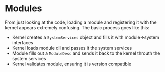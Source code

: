 # Modules

From just looking at the code, loading a module and registering it with the kernel appears extremely confusing.  The basic process goes like this:

- Kernel creates a `SystemServices` object and fills it with module->system interfaces
- Kernel loads module dll and passes it the system services
- Module fills out a `ModuleDesc` and sends it back to the kernel throuth the system services
- Kernel validates module, ensuring it is version compatible
